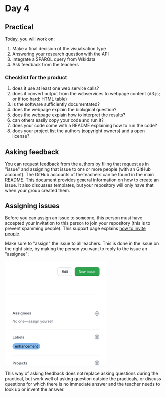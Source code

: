 
# Day 4

## Practical

Today, you will work on:
1. Make a final decision of the visualisation type
1. Answering your research question with the API
1. Integrate a SPARQL query from Wikidata
1. Ask feedback from the teachers

### Checklist for the product

1. does it use at least one web service calls?
1. does it convert output from the webservices to webpage content (d3.js; or if too hard: HTML table)
1. is the software sufficiently documentated?
1. does the webpage explain the biological question?
1. does the webpage explain how to interpret the results?
1. can others easily copy your code and run it?
1. does your code come with a README explaining how to run the code?
1. does your project list the authors (copyright owners) and a open license?

## Asking feedback

You can request feedback from the authors by filing that request as in "issue" and assigning that issue to
one or more people (with an GitHub account). The GitHub accounts of the teachers can be found in the main
[README](README.md).
[This document](https://docs.github.com/en/free-pro-team@latest/github/managing-your-work-on-github/creating-an-issue)
provides general information on how to create an issue. It also discusses templates, but your repository
will only have that when your group created them.

## Assigning issues

Before you can assign an issue to someone, this person must have accepted your invitation to this person
to join your repository (this is to prevent spamming people). This support page explains [how to invite
people](https://help.github.jp/enterprise/2.11/user/articles/inviting-collaborators-to-a-personal-repository/).

Make sure to "assign" the issue to all teachers. This is done in the issue on the right side, by making
the person you want to reply to the issue an "assignee":

![](Screenshot_20201120_093710.png)

This way of asking feedback does not replace asking questions during the practical, but work well of
asking question outside the practicals, or discuss questions for which there is no immediate answer
and the teacher needs to look up or invent the answer.
